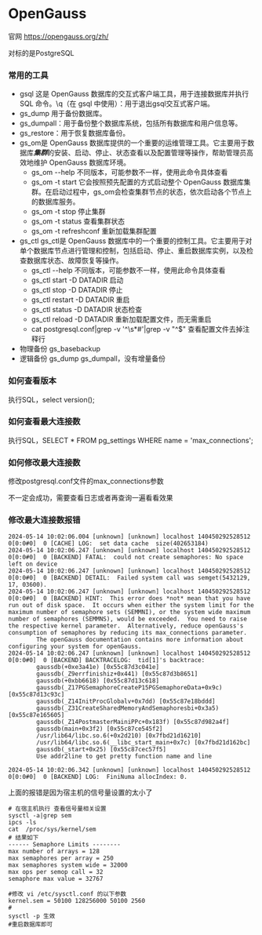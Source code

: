 # OpenGauss

官网 https://opengauss.org/zh/

对标的是PostgreSQL

### 常用的工具

- gsql 这是 OpenGauss 数据库的交互式客户端工具，用于连接数据库并执行 SQL 命令。\q（在 gsql 中使用）：用于退出gsql交互式客户端。
- gs_dump 用于备份数据库。
- gs_dumpall：用于备份整个数据库系统，包括所有数据库和用户信息等。
- gs_restore：用于恢复数据库备份。
- gs_om是 OpenGauss 数据库提供的一个重要的运维管理工具。它主要用于数据库***集群***的安装、启动、停止、状态查看以及配置管理等操作，帮助管理员高效地维护 OpenGauss 数据库环境。
  - gs_om --help 不同版本，可能参数不一样，使用此命令具体查看
  - gs_om -t start 它会按照预先配置的方式启动整个 OpenGauss 数据库集群。在启动过程中，gs_om会检查集群节点的状态，依次启动各个节点上的数据库服务。
  - gs_om -t stop 停止集群
  - gs_om -t status 查看集群状态
  - gs_om -t refreshconf 重新加载集群配置
- gs_ctl gs_ctl是 OpenGauss 数据库中的一个重要的控制工具。它主要用于对单个数据库节点进行管理和控制，包括启动、停止、重启数据库实例，以及检查数据库状态、故障恢复等操作。
  - gs_ctl --help 不同版本，可能参数不一样，使用此命令具体查看
  - gs_ctl start -D DATADIR 启动
  - gs_ctl stop -D DATADIR 停止
  - gs_ctl restart -D DATADIR 重启
  - gs_ctl status -D DATADIR 状态检查
  - gs_ctl reload -D DATADIR 重新加载配置文件，而无需重启
  - cat postgresql.conf|grep -v '^\s*#'|grep -v "^$"  查看配置文件去掉注释行
- 物理备份 gs_basebackup
- 逻辑备份 gs_dump gs_dumpall，没有增量备份

### 如何查看版本

执行SQL，select version();

### 如何查看最大连接数

执行SQL，SELECT * FROM pg_settings WHERE name = 'max_connections';

### 如何修改最大连接数

修改postgresql.conf文件的max_connections参数

不一定会成功，需要查看日志或者再查询一遍看看效果





### 修改最大连接数报错 

```shell
2024-05-14 10:02:06.004 [unknown] [unknown] localhost 140450292528512 0[0:0#0]  0 [CACHE] LOG:  set data cache  size(402653184)
2024-05-14 10:02:06.247 [unknown] [unknown] localhost 140450292528512 0[0:0#0]  0 [BACKEND] FATAL:  could not create semaphores: No space left on device
2024-05-14 10:02:06.247 [unknown] [unknown] localhost 140450292528512 0[0:0#0]  0 [BACKEND] DETAIL:  Failed system call was semget(5432129, 17, 03600).
2024-05-14 10:02:06.247 [unknown] [unknown] localhost 140450292528512 0[0:0#0]  0 [BACKEND] HINT:  This error does *not* mean that you have run out of disk space.  It occurs when either the system limit for the maximum number of semaphore sets (SEMMNI), or the system wide maximum number of semaphores (SEMMNS), would be exceeded.  You need to raise the respective kernel parameter.  Alternatively, reduce openGauss's consumption of semaphores by reducing its max_connections parameter.
        The openGauss documentation contains more information about configuring your system for openGauss.
2024-05-14 10:02:06.247 [unknown] [unknown] localhost 140450292528512 0[0:0#0]  0 [BACKEND] BACKTRACELOG:  tid[1]'s backtrace:
        gaussdb(+0xe3a41e) [0x55c87d3c041e]
        gaussdb(_Z9errfinishiz+0x441) [0x55c87d3b8651]
        gaussdb(+0xbb6618) [0x55c87d13c618]
        gaussdb(_Z17PGSemaphoreCreateP15PGSemaphoreData+0x9c) [0x55c87d13c93c]
        gaussdb(_Z14InitProcGlobalv+0x7dd) [0x55c87e18bddd]
        gaussdb(_Z31CreateSharedMemoryAndSemaphoresbi+0x3a5) [0x55c87e165605]
        gaussdb(_Z14PostmasterMainiPPc+0x183f) [0x55c87d982a4f]
        gaussdb(main+0x3f2) [0x55c87ce545f2]
        /usr/lib64/libc.so.6(+0x2d210) [0x7fbd21d16210]
        /usr/lib64/libc.so.6(__libc_start_main+0x7c) [0x7fbd21d162bc]
        gaussdb(_start+0x25) [0x55c87cec57f5]
        Use addr2line to get pretty function name and line

2024-05-14 10:02:06.342 [unknown] [unknown] localhost 140450292528512 0[0:0#0]  0 [BACKEND] LOG:  FiniNuma allocIndex: 0.
```

上面的报错是因为宿主机的信号量设置的太小了

```shell
# 在宿主机执行 查看信号量相关设置
sysctl -a|grep sem
ipcs -ls
cat  /proc/sys/kernel/sem
# 结果如下
------ Semaphore Limits --------
max number of arrays = 128
max semaphores per array = 250
max semaphores system wide = 32000
max ops per semop call = 32
semaphore max value = 32767
```

```shell
#修改 vi /etc/sysctl.conf 的以下参数
kernel.sem = 50100 128256000 50100 2560
#
sysctl -p 生效
#重启数据库即可
```
